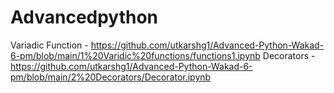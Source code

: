 # Advancedpython

Variadic Function - https://github.com/utkarshg1/Advanced-Python-Wakad-6-pm/blob/main/1%20Varidic%20functions/functions1.ipynb
Decorators - https://github.com/utkarshg1/Advanced-Python-Wakad-6-pm/blob/main/2%20Decorators/Decorator.ipynb
